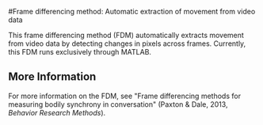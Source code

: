 #Frame differencing method: Automatic extraction of movement from video data

This frame differencing method (FDM) automatically extracts movement from video data by detecting changes in pixels across frames. Currently, this FDM runs exclusively through MATLAB.

## More Information
For more information on the FDM, see "Frame differencing methods for measuring bodily synchrony in conversation" (Paxton & Dale, 2013, *Behavior Research Methods*).
